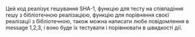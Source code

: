 Цей код реалізує гешування SHA-1, функцію для тесту на співпадіння гешу з бібліотечною реалізацією, функцію для порівняння своєї реалізації з бібліотечною, також можна написати любе повідомлення в message 1,2,3, і воно буде їх тестувати і порівнювати в швидкості дії.
